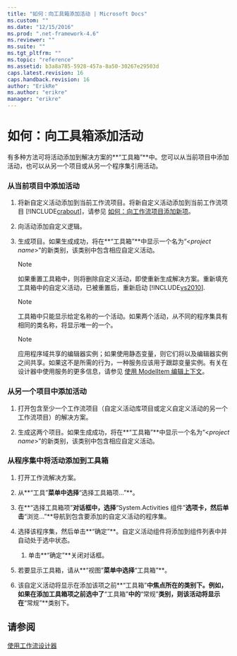 ```yaml
---
title: "如何：向工具箱添加活动 | Microsoft Docs"
ms.custom: ""
ms.date: "12/15/2016"
ms.prod: ".net-framework-4.6"
ms.reviewer: ""
ms.suite: ""
ms.tgt_pltfrm: ""
ms.topic: "reference"
ms.assetid: b3a8a785-5928-457a-8a50-30267e29503d
caps.latest.revision: 16
caps.handback.revision: 16
author: "ErikRe"
ms.author: "erikre"
manager: "erikre"
---
```

# 如何：向工具箱添加活动
有多种方法可将活动添加到解决方案的**“工具箱”**中。您可以从当前项目中添加活动，也可以从另一个项目或从另一个程序集引用活动。  
  
### 从当前项目中添加活动  
  
1.  将新自定义活动添加到当前工作流项目。将新自定义活动添加到当前工作流项目 [!INCLUDE[crabout](../test/includes/crabout_md.md)]，请参见 [如何：向工作流项目添加新项](../Topic/How%20to:%20Add%20a%20New%20Item%20to%20a%20Workflow%20Project.md)。  
  
2.  向活动添加自定义逻辑。  
  
3.  生成项目。如果生成成功，将在**“工具箱”**中显示一个名为“\<*project name*\>”的新类别，该类别中包含相应自定义活动。  
  
    > [!NOTE]
    >  如果重置工具箱中，则将删除自定义活动，即使重新生成解决方案。重新填充工具箱中的自定义活动，已被重置后，重新启动 [!INCLUDE[vs2010](../modeling/includes/vs2010_md.md)].  
  
    > [!NOTE]
    >  工具箱中只能显示给定名称的一个活动。如果两个活动，从不同的程序集具有相同的类名称，将显示唯一的一个。  
  
    > [!NOTE]
    >  应用程序域共享的编辑器实例；如果使用静态变量，则它们将以及编辑器实例之间共享。如果这不是所需的行为，一种服务应该用于跟踪变量实例。有关在设计器中使用服务的更多信息，请参见 [使用 ModelItem 编辑上下文](../Topic/Using%20the%20ModelItem%20Editing%20Context.md)。  
  
### 从另一个项目中添加活动  
  
1.  打开包含至少一个工作流项目（自定义活动库项目或定义自定义活动的另一个工作流项目）的解决方案。  
  
2.  生成这两个项目。如果生成成功，将在**“工具箱”**中显示一个名为“\<*project name*\>”的新类别，该类别中包含相应自定义活动。  
  
### 从程序集中将活动添加到工具箱  
  
1.  打开工作流解决方案。  
  
2.  从**“工具”**菜单中选择**“选择工具箱项…”**。  
  
3.  在**“选择工具箱项”**对话框中，选择**“System.Activities 组件”**选项卡，然后单击**“浏览…”**导航到包含要添加的自定义活动的程序集。  
  
4.  选择该程序集，然后单击**“确定”**。自定义活动组件将添加到组件列表中并自动处于选中状态。  
  
    1.  单击**“确定”**关闭对话框。  
  
5.  若要显示工具箱，请从**“视图”**菜单中选择**“工具箱”**。  
  
6.  该自定义活动将显示在添加该项之前**“工具箱”**中焦点所在的类别下。例如，如果在添加工具箱项之前选中了**“工具箱”**中的**“常规”**类别，则该活动将显示在**“常规”**类别下。  
  
## 请参阅  
 [使用工作流设计器](../workflow-designer/using-the-workflow-designer.md)